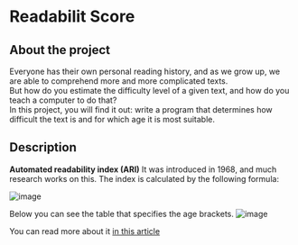 # Readabilit Score

## About the project
Everyone has their own personal reading history, and as we grow up, we are able to comprehend more and more complicated texts. <br/> 
But how do you estimate the difficulty level of a given text, and how do you teach a computer to do that? <br/> 
In this project, you will find it out: write a program that determines how difficult the text is and for which age it is most suitable.

## Description

**Automated readability index (ARI)**
It was introduced in 1968, and much research works on this. The index is calculated by the following formula:

![image](https://github.com/Hubertoom/Readability_Score/assets/137101859/d7866fde-77e3-4b7d-8fa5-b1a90767f7b7)

Below you can see the table that specifies the age brackets.
![image](https://github.com/Hubertoom/Readability_Score/assets/137101859/94329090-bf72-448f-b60d-ccb9443ce95c)

You can read more about it [in this article]([url](https://en.wikipedia.org/wiki/Automated_readability_index)https://en.wikipedia.org/wiki/Automated_readability_index)

